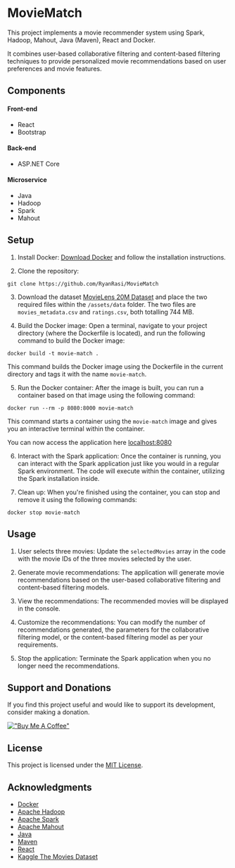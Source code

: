 # MovieMatch

This project implements a movie recommender system using Spark, Hadoop, Mahout, Java (Maven), React and Docker. 

It combines user-based collaborative filtering and content-based filtering techniques to provide personalized movie recommendations based on user preferences and movie features.

## Components

#### Front-end
- React
- Bootstrap

#### Back-end
- ASP.NET Core

#### Microservice
- Java
- Hadoop
- Spark
- Mahout

## Setup

1. Install Docker: [Download Docker](https://www.docker.com/products/docker-desktop) and follow the installation instructions.

2. Clone the repository:

`git clone https://github.com/RyanRasi/MovieMatch`

3. Download the dataset [MovieLens 20M Dataset](https://www.kaggle.com/datasets/grouplens/movielens-20m-dataset) and place the two required files within the `/assets/data` folder. The two files are `movies_metadata.csv` and `ratings.csv`, both totalling 744 MB.

4. Build the Docker image: Open a terminal, navigate to your project directory (where the Dockerfile is located), and run the following command to build the Docker image:

`docker build -t movie-match .`

This command builds the Docker image using the Dockerfile in the current directory and tags it with the name `movie-match`.

5. Run the Docker container: After the image is built, you can run a container based on that image using the following command:

`docker run --rm -p 8080:8000 movie-match`

This command starts a container using the `movie-match` image and gives you an interactive terminal within the container.

You can now access the application here [localhost:8080](http://localhost:8080/)

6. Interact with the Spark application: Once the container is running, you can interact with the Spark application just like you would in a regular Spark environment. The code will execute within the container, utilizing the Spark installation inside.

7. Clean up: When you're finished using the container, you can stop and remove it using the following commands:

`docker stop movie-match`

## Usage

1. User selects three movies: Update the `selectedMovies` array in the code with the movie IDs of the three movies selected by the user.

2. Generate movie recommendations: The application will generate movie recommendations based on the user-based collaborative filtering and content-based filtering models.

3. View the recommendations: The recommended movies will be displayed in the console.

4. Customize the recommendations: You can modify the number of recommendations generated, the parameters for the collaborative filtering model, or the content-based filtering model as per your requirements.

5. Stop the application: Terminate the Spark application when you no longer need the recommendations.

## Support and Donations

If you find this project useful and would like to support its development, consider making a donation.

[!["Buy Me A Coffee"](https://www.buymeacoffee.com/assets/img/custom_images/orange_img.png)](https://www.buymeacoffee.com/uiSK0Ex)

## License

This project is licensed under the [MIT License](LICENSE).

## Acknowledgments

- [Docker](https://www.docker.com/)
- [Apache Hadoop](https://hadoop.apache.org/)
- [Apache Spark](https://spark.apache.org/)
- [Apache Mahout](https://mahout.apache.org/)
- [Java](https://www.java.com/)
- [Maven](https://maven.apache.org/)
- [React](https://react.dev/)
- [Kaggle The Movies Dataset](https://www.kaggle.com/datasets/rounakbanik/the-movies-dataset)